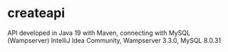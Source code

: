 # createapi
API developed in Java 19 with Maven, connecting with MySQL (Wampserver)
IntelliJ Idea Community, Wampserver 3.3.0, MySQL 8.0.31  
